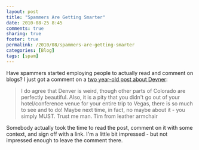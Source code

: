 ```yaml
---
layout: post
title: "Spammers Are Getting Smarter"
date: 2010-08-25 8:45
comments: true
sharing: true
footer: true
permalink: /2010/08/spammers-are-getting-smarter
categories: [Blog]
tags: [spam]
---
```

Have spammers started employing people to actually read and comment on blogs? I just got a comment on a [two year-old post about Devner](http://www.brockboland.com/2008/04/denver-weird):

> I do agree that Denver is weird, though other parts of Colorado are perfectly beautiful. Also, it is a pity that you didn't go out of your hotel/conference venue for your entire trip to Vegas, there is so much to see and to do! Maybe next time, in fact, no maybe about it - you simply MUST. Trust me man. Tim from leather armchair

Somebody actually took the time to read the post, comment on it with some context, and sign off with a link. I'm a little bit impressed - but not impressed enough to leave the comment there.